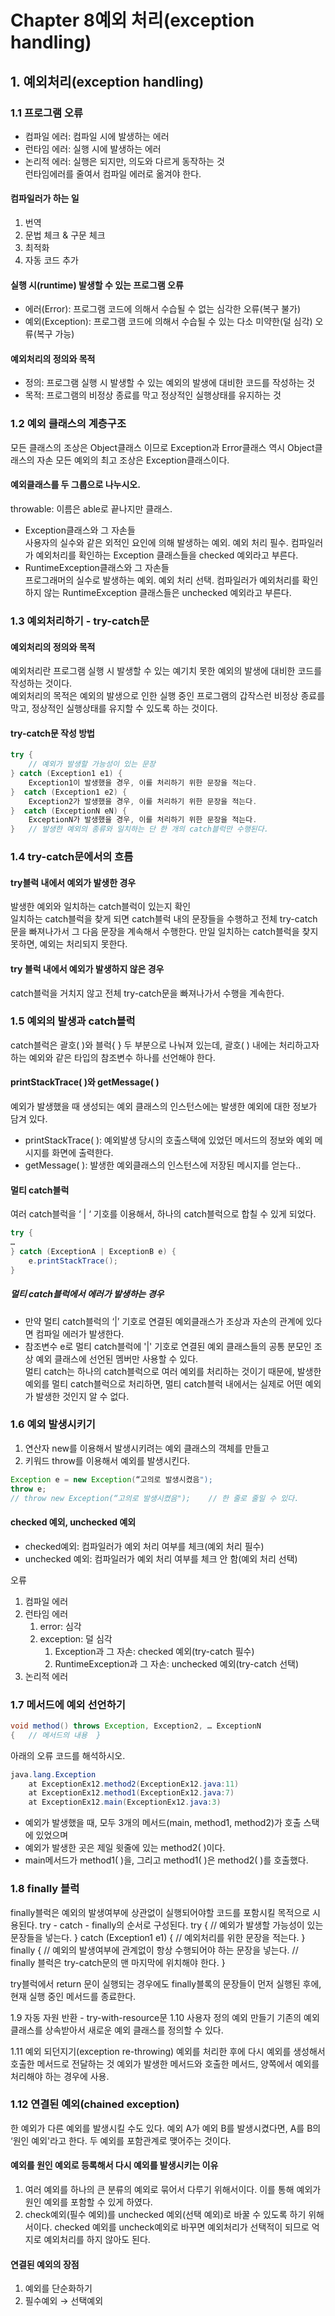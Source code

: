 # Chapter 8예외 처리(exception handling)
## 1. 예외처리(exception handling)
### 1.1 프로그램 오류
- 컴파일 에러: 컴파일 시에 발생하는 에러
- 런타임 에러: 실행 시에 발생하는 에러
- 논리적 에러: 실행은 되지만, 의도와 다르게 동작하는 것</br>
런타임에러를 줄여서 컴파일 에러로 옮겨야 한다.

#### 컴파일러가 하는 일
1. 번역 
2. 문법 체크 & 구문 체크 
3. 최적화 
4. 자동 코드 추가

#### 실행 시(runtime) 발생할 수 있는 프로그램 오류
- 에러(Error): 프로그램 코드에 의해서 수습될 수 없는 심각한 오류(복구 불가)
- 예외(Exception): 프로그램 코드에 의해서 수습될 수 있는 다소 미약한(덜 심각) 오류(복구 가능)

#### 예외처리의 정의와 목적
- 정의: 프로그램 실행 시 발생할 수 있는 예외의 발생에 대비한 코드를 작성하는 것
- 목적: 프로그램의 비정상 종료를 막고 정상적인 실행상태를 유지하는 것

### 1.2 예외 클래스의 계층구조
모든 클래스의 조상은 Object클래스 이므로 Exception과 Error클래스 역시 Object클래스의 자손
모든 예외의 최고 조상은 Exception클래스이다.

#### 예외클래스를 두 그룹으로 나누시오.
throwable: 이름은 able로 끝나지만 클래스.
- Exception클래스와 그 자손들</br>
  사용자의 실수와 같은 외적인 요인에 의해 발생하는 예외. 예외 처리 필수. 컴파일러가 예외처리를 확인하는 Exception 클래스들을 checked 예외라고 부른다.
- RuntimeException클래스와 그 자손들</br>
  프로그래머의 실수로 발생하는 예외. 예외 처리 선택. 컴파일러가 예외처리를 확인하지 않는 RuntimeException 클래스들은 unchecked 예외라고 부른다.

### 1.3 예외처리하기 - try-catch문
#### 예외처리의 정의와 목적
예외처리란 프로그램 실행 시 발생할 수 있는 예기치 못한 예외의 발생에 대비한 코드를 작성하는 것이다.</br>
예외처리의 목적은 예외의 발생으로 인한 실행 중인 프로그램의 갑작스런 비정상 종료를 막고, 정상적인 실행상태를 유지할 수 있도록 하는 것이다.

#### try-catch문 작성 방법
```java
try {
	// 예외가 발생할 가능성이 있는 문장
} catch (Exception1 e1) {
	Exception1이 발생했을 경우, 이를 처리하기 위한 문장을 적는다.
}  catch (Exception1 e2) {
	Exception2가 발생했을 경우, 이를 처리하기 위한 문장을 적는다.
}  catch (ExceptionN eN) {
	ExceptionN가 발생했을 경우, 이를 처리하기 위한 문장을 적는다.
} 	// 발생한 예외의 종류와 일치하는 단 한 개의 catch블럭만 수행된다.
```
### 1.4 try-catch문에서의 흐름
#### try블럭 내에서 예외가 발생한 경우
발생한 예외와 일치하는 catch블럭이 있는지 확인</br>
일치하는 catch블럭을 찾게 되면 catch블럭 내의 문장들을 수행하고 전체 try-catch문을 빠져나가서 그 다음 문장을 계속해서 수행한다. 만일 일치하는 catch블럭을 찾지 못하면, 예외는 처리되지 못한다.

#### try 블럭 내에서 예외가 발생하지 않은 경우
catch블럭을 거치지 않고 전체 try-catch문을 빠져나가서 수행을 계속한다.

### 1.5 예외의 발생과 catch블럭
catch블럭은 괄호( )와 블럭{ } 두 부분으로 나눠져 있는데, 괄호( ) 내에는 처리하고자 하는 예외와 같은 타입의 참조변수 하나를 선언해야 한다.

#### printStackTrace( )와 getMessage( )
예외가 발생했을 때 생성되는 예외 클래스의 인스턴스에는 발생한 예외에 대한 정보가 담겨 있다.
- printStackTrace( ): 예외발생 당시의 호출스택에 있었던 메서드의 정보와 예외 메시지를 화면에 출력한다.
- getMessage( ): 발생한 예외클래스의 인스턴스에 저장된 메시지를 얻는다..

#### 멀티 catch블럭
여러 catch블럭을 ‘ | ‘ 기호를 이용해서, 하나의 catch블럭으로 합칠 수 있게 되었다.
```java
try {
…
} catch (ExceptionA | ExceptionB e) { 
	e.printStackTrace();
}
```

##### 멀티 catch블럭에서 에러가 발생하는 경우
- 만약 멀티 catch블럭의 ‘|’ 기호로 연결된 예외클래스가 조상과 자손의 관계에 있다면 컴파일 에러가 발생한다.
- 참조변수 e로 멀티 catch블럭에 '|' 기호로 연결된 예외 클래스들의 공통 분모인 조상 예외 클래스에 선언된 멤버만 사용할 수 있다.</br>멀티 catch는 하나의 catch블럭으로 여러 예외를 처리하는 것이기 때문에, 발생한 예외를 멀티 catch블럭으로 처리하면, 멀티 catch블럭 내에서는 실제로 어떤 예외가 발생한 것인지 알 수 없다.

### 1.6 예외 발생시키기
1. 연산자 new를 이용해서 발생시키려는 예외 클래스의 객체를 만들고
2. 키워드 throw를 이용해서 예외를 발생시킨다.
```java
Exception e = new Exception(“고의로 발생시켰음");
throw e;
// throw new Exception(“고의로 발생시켰음");	// 한 줄로 줄일 수 있다.
```
#### checked 예외, unchecked 예외
- checked예외: 컴파일러가 예외 처리 여부를 체크(예외 처리 필수)
- unchecked 예외: 컴파일러가 예외 처리 여부를 체크 안 함(예외 처리 선택)

오류
1. 컴파일 에러
2. 런타임 에러
   1. error: 심각
   2. exception: 덜 심각
      1. Exception과 그 자손: checked 예외(try-catch 필수)
      2. RuntimeException과 그 자손: unchecked 예외(try-catch 선택)
3. 논리적 에러

### 1.7 메서드에 예외 선언하기
```java
void method() throws Exception, Exception2, … ExceptionN
{	// 메서드의 내용 	}
```

아래의 오류 코드를 해석하시오.
```java
java.lang.Exception
	at ExceptionEx12.method2(ExceptionEx12.java:11)
	at ExceptionEx12.method1(ExceptionEx12.java:7)
	at ExceptionEx12.main(ExceptionEx12.java:3)
```
- 예외가 발생했을 때, 모두 3개의 메서드(main, method1, method2)가 호출 스택에 있었으며
- 예외가 발생한 곳은 제일 윗줄에 있는 method2( )이다.
- main메서드가 method1( )을, 그리고 method1( )은 method2( )를 호출했다.

### 1.8 finally 블럭
finally블럭은 예외의 발생여부에 상관없이 실행되어야할 코드를 포함시킬 목적으로 시용된다.
try - catch - finally의 순서로 구성된다.
try {
	// 예외가 발생할 가능성이 있는 문장들을 넣는다.
} catch (Exception1 e1) {
	// 예외처리를 위한 문장을 적는다.
} finally {
	// 예외의 발생여부에 관계없이 항상 수행되어야 하는 문장을 넣는다.
	// finally 블럭은 try-catch문의 맨 마지막에 위치해야 한다.
}

try블럭에서 return 문이 실행되는 경우에도 finally블록의 문장들이 먼저 실행된 후에, 현재 실행 중인 메서드를 종료한다.

1.9 자동 자원 반환 - try-with-resource문
1.10 사용자 정의 예외 만들기
기존의 예외 클래스를 상속받아서 새로운 예외 클래스를 정의할 수 있다. 

1.11 예외 되던지기(exception re-throwing)
예외를 처리한 후에 다시 예외를 생성해서 호출한 메서드로 전달하는 것
예외가 발생한 메서드와 호출한 메서드, 양쪽에서 예외를 처리해야 하는 경우에 사용. 

### 1.12 연결된 예외(chained exception)
한 예외가 다른 예외를 발생시킬 수도 있다. 예외 A가 예외 B를 발생시켰다면, A를 B의 ‘원인 예외'라고 한다.
두 예외를 포함관계로 맺어주는 것이다.

#### 예외를 원인 예외로 등록해서 다시 예외를 발생시키는 이유
1. 여러 예외를 하나의 큰 분류의 예외로 묶어서 다루기 위해서이다. 이를 통해 예외가 원인 예외를 포함할 수 있게 하였다. 
2. check예외(필수 예외)를 unchecked 예외(선택 예외)로 바꿀 수 있도록 하기 위해서이다. checked 예외를 uncheck예외로 바꾸면 예외처리가 선택적이 되므로 억지로 예외처리를 하지 않아도 된다.

#### 연결된 예외의 장점
1. 예외를 단순화하기
2. 필수예외 → 선택예외